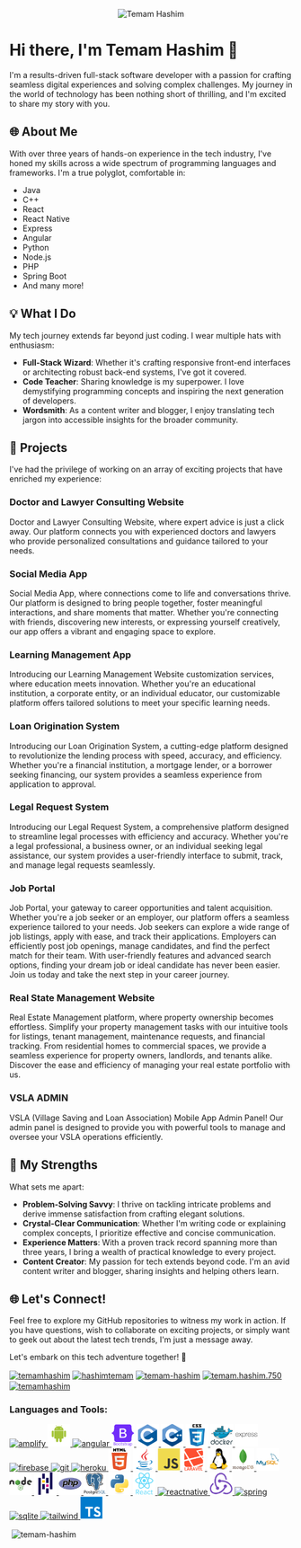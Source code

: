 <p align="center">
<img src="https://temxtech.vercel.app/img/Timage.jpg" alt="Temam Hashim">
</p>

# Hi there, I'm Temam Hashim 👋

I'm a results-driven full-stack software developer with a passion for crafting seamless digital experiences and solving complex challenges. My journey in the world of technology has been nothing short of thrilling, and I'm excited to share my story with you.

## 🌐 About Me

With over three years of hands-on experience in the tech industry, I've honed my skills across a wide spectrum of programming languages and frameworks. I'm a true polyglot, comfortable in:

- Java
- C++
- React
- React Native
- Express
- Angular
- Python
- Node.js
- PHP
- Spring Boot
- And many more!

## 💡 What I Do

My tech journey extends far beyond just coding. I wear multiple hats with enthusiasm:

- **Full-Stack Wizard**: Whether it's crafting responsive front-end interfaces or architecting robust back-end systems, I've got it covered.
- **Code Teacher**: Sharing knowledge is my superpower. I love demystifying programming concepts and inspiring the next generation of developers.
- **Wordsmith**: As a content writer and blogger, I enjoy translating tech jargon into accessible insights for the broader community.

## 🚀 Projects

I've had the privilege of working on an array of exciting projects that have enriched my experience:

### Doctor and Lawyer Consulting Website
 Doctor and Lawyer Consulting Website, where expert advice is just a click away. Our platform connects you with experienced doctors and lawyers who provide personalized consultations and guidance tailored to your needs.

### Social Media App
Social Media App, where connections come to life and conversations thrive. Our platform is designed to bring people together, foster meaningful interactions, and share moments that matter. Whether you're connecting with friends, discovering new interests, or expressing yourself creatively, our app offers a vibrant and engaging space to explore.

### Learning Management App
Introducing our Learning Management Website customization services, where education meets innovation. Whether you're an educational institution, a corporate entity, or an individual educator, our customizable platform offers tailored solutions to meet your specific learning needs.

### Loan Origination System
Introducing our Loan Origination System, a cutting-edge platform designed to revolutionize the lending process with speed, accuracy, and efficiency. Whether you're a financial institution, a mortgage lender, or a borrower seeking financing, our system provides a seamless experience from application to approval.

### Legal Request System
Introducing our Legal Request System, a comprehensive platform designed to streamline legal processes with efficiency and accuracy. Whether you're a legal professional, a business owner, or an individual seeking legal assistance, our system provides a user-friendly interface to submit, track, and manage legal requests seamlessly.

### Job Portal
Job Portal, your gateway to career opportunities and talent acquisition. Whether you're a job seeker or an employer, our platform offers a seamless experience tailored to your needs. Job seekers can explore a wide range of job listings, apply with ease, and track their applications. Employers can efficiently post job openings, manage candidates, and find the perfect match for their team. With user-friendly features and advanced search options, finding your dream job or ideal candidate has never been easier. Join us today and take the next step in your career journey.

### Real State Management Website
Real Estate Management platform, where property ownership becomes effortless. Simplify your property management tasks with our intuitive tools for listings, tenant management, maintenance requests, and financial tracking. From residential homes to commercial spaces, we provide a seamless experience for property owners, landlords, and tenants alike. Discover the ease and efficiency of managing your real estate portfolio with us.

### VSLA ADMIN
VSLA (Village Saving and Loan Association) Mobile App Admin Panel! Our admin panel is designed to provide you with powerful tools to manage and oversee your VSLA operations efficiently. 

## 💪 My Strengths

What sets me apart:

- **Problem-Solving Savvy**: I thrive on tackling intricate problems and derive immense satisfaction from crafting elegant solutions.
- **Crystal-Clear Communication**: Whether I'm writing code or explaining complex concepts, I prioritize effective and concise communication.
- **Experience Matters**: With a proven track record spanning more than three years, I bring a wealth of practical knowledge to every project.
- **Content Creator**: My passion for tech extends beyond code. I'm an avid content writer and blogger, sharing insights and helping others learn.

## 🌐 Let's Connect!

Feel free to explore my GitHub repositories to witness my work in action. If you have questions, wish to collaborate on exciting projects, or simply want to geek out about the latest tech trends, I'm just a message away.

Let's embark on this tech adventure together! 🌟


<p align="left">
<a href="https://dev.to/temamhashim" target="blank"><img align="center" src="https://raw.githubusercontent.com/rahuldkjain/github-profile-readme-generator/master/src/images/icons/Social/devto.svg" alt="temamhashim" height="30" width="40" /></a>
<a href="https://twitter.com/hashimtemam" target="blank"><img align="center" src="https://raw.githubusercontent.com/rahuldkjain/github-profile-readme-generator/master/src/images/icons/Social/twitter.svg" alt="hashimtemam" height="30" width="40" /></a>
<a href="https://linkedin.com/in/temam-hashim" target="blank"><img align="center" src="https://raw.githubusercontent.com/rahuldkjain/github-profile-readme-generator/master/src/images/icons/Social/linked-in-alt.svg" alt="temam-hashim" height="30" width="40" /></a>
<a href="https://fb.com/temam.hashim.750" target="blank"><img align="center" src="https://raw.githubusercontent.com/rahuldkjain/github-profile-readme-generator/master/src/images/icons/Social/facebook.svg" alt="temam.hashim.750" height="30" width="40" /></a>
<a href="https://instagram.com/temamhashim" target="blank"><img align="center" src="https://raw.githubusercontent.com/rahuldkjain/github-profile-readme-generator/master/src/images/icons/Social/instagram.svg" alt="temamhashim" height="30" width="40" /></a>
</p>

<h3 align="left">Languages and Tools:</h3>
<p align="left"> <a href="https://aws.amazon.com/amplify/" target="_blank" rel="noreferrer"> <img src="https://docs.amplify.aws/assets/logo-dark.svg" alt="amplify" width="40" height="40"/> </a> <a href="https://developer.android.com" target="_blank" rel="noreferrer"> <img src="https://raw.githubusercontent.com/devicons/devicon/master/icons/android/android-original-wordmark.svg" alt="android" width="40" height="40"/> </a> <a href="https://angular.io" target="_blank" rel="noreferrer"> <img src="https://angular.io/assets/images/logos/angular/angular.svg" alt="angular" width="40" height="40"/> </a> <a href="https://getbootstrap.com" target="_blank" rel="noreferrer"> <img src="https://raw.githubusercontent.com/devicons/devicon/master/icons/bootstrap/bootstrap-plain-wordmark.svg" alt="bootstrap" width="40" height="40"/> </a> <a href="https://www.cprogramming.com/" target="_blank" rel="noreferrer"> <img src="https://raw.githubusercontent.com/devicons/devicon/master/icons/c/c-original.svg" alt="c" width="40" height="40"/> </a> <a href="https://www.w3schools.com/cpp/" target="_blank" rel="noreferrer"> <img src="https://raw.githubusercontent.com/devicons/devicon/master/icons/cplusplus/cplusplus-original.svg" alt="cplusplus" width="40" height="40"/> </a> <a href="https://www.w3schools.com/css/" target="_blank" rel="noreferrer"> <img src="https://raw.githubusercontent.com/devicons/devicon/master/icons/css3/css3-original-wordmark.svg" alt="css3" width="40" height="40"/> </a> <a href="https://www.docker.com/" target="_blank" rel="noreferrer"> <img src="https://raw.githubusercontent.com/devicons/devicon/master/icons/docker/docker-original-wordmark.svg" alt="docker" width="40" height="40"/> </a> <a href="https://expressjs.com" target="_blank" rel="noreferrer"> <img src="https://raw.githubusercontent.com/devicons/devicon/master/icons/express/express-original-wordmark.svg" alt="express" width="40" height="40"/> </a> <a href="https://firebase.google.com/" target="_blank" rel="noreferrer"> <img src="https://www.vectorlogo.zone/logos/firebase/firebase-icon.svg" alt="firebase" width="40" height="40"/> </a> <a href="https://git-scm.com/" target="_blank" rel="noreferrer"> <img src="https://www.vectorlogo.zone/logos/git-scm/git-scm-icon.svg" alt="git" width="40" height="40"/> </a> <a href="https://heroku.com" target="_blank" rel="noreferrer"> <img src="https://www.vectorlogo.zone/logos/heroku/heroku-icon.svg" alt="heroku" width="40" height="40"/> </a> <a href="https://www.w3.org/html/" target="_blank" rel="noreferrer"> <img src="https://raw.githubusercontent.com/devicons/devicon/master/icons/html5/html5-original-wordmark.svg" alt="html5" width="40" height="40"/> </a> <a href="https://www.java.com" target="_blank" rel="noreferrer"> <img src="https://raw.githubusercontent.com/devicons/devicon/master/icons/java/java-original.svg" alt="java" width="40" height="40"/> </a> <a href="https://developer.mozilla.org/en-US/docs/Web/JavaScript" target="_blank" rel="noreferrer"> <img src="https://raw.githubusercontent.com/devicons/devicon/master/icons/javascript/javascript-original.svg" alt="javascript" width="40" height="40"/> </a> <a href="https://laravel.com/" target="_blank" rel="noreferrer"> <img src="https://raw.githubusercontent.com/devicons/devicon/master/icons/laravel/laravel-plain-wordmark.svg" alt="laravel" width="40" height="40"/> </a> <a href="https://www.linux.org/" target="_blank" rel="noreferrer"> <img src="https://raw.githubusercontent.com/devicons/devicon/master/icons/linux/linux-original.svg" alt="linux" width="40" height="40"/> </a> <a href="https://www.mongodb.com/" target="_blank" rel="noreferrer"> <img src="https://raw.githubusercontent.com/devicons/devicon/master/icons/mongodb/mongodb-original-wordmark.svg" alt="mongodb" width="40" height="40"/> </a> <a href="https://www.mysql.com/" target="_blank" rel="noreferrer"> <img src="https://raw.githubusercontent.com/devicons/devicon/master/icons/mysql/mysql-original-wordmark.svg" alt="mysql" width="40" height="40"/> </a> <a href="https://nodejs.org" target="_blank" rel="noreferrer"> <img src="https://raw.githubusercontent.com/devicons/devicon/master/icons/nodejs/nodejs-original-wordmark.svg" alt="nodejs" width="40" height="40"/> </a> <a href="https://pandas.pydata.org/" target="_blank" rel="noreferrer"> <img src="https://raw.githubusercontent.com/devicons/devicon/2ae2a900d2f041da66e950e4d48052658d850630/icons/pandas/pandas-original.svg" alt="pandas" width="40" height="40"/> </a> <a href="https://www.php.net" target="_blank" rel="noreferrer"> <img src="https://raw.githubusercontent.com/devicons/devicon/master/icons/php/php-original.svg" alt="php" width="40" height="40"/> </a> <a href="https://www.postgresql.org" target="_blank" rel="noreferrer"> <img src="https://raw.githubusercontent.com/devicons/devicon/master/icons/postgresql/postgresql-original-wordmark.svg" alt="postgresql" width="40" height="40"/> </a> <a href="https://www.python.org" target="_blank" rel="noreferrer"> <img src="https://raw.githubusercontent.com/devicons/devicon/master/icons/python/python-original.svg" alt="python" width="40" height="40"/> </a> <a href="https://reactjs.org/" target="_blank" rel="noreferrer"> <img src="https://raw.githubusercontent.com/devicons/devicon/master/icons/react/react-original-wordmark.svg" alt="react" width="40" height="40"/> </a> <a href="https://reactnative.dev/" target="_blank" rel="noreferrer"> <img src="https://reactnative.dev/img/header_logo.svg" alt="reactnative" width="40" height="40"/> </a> <a href="https://redux.js.org" target="_blank" rel="noreferrer"> <img src="https://raw.githubusercontent.com/devicons/devicon/master/icons/redux/redux-original.svg" alt="redux" width="40" height="40"/> </a> <a href="https://spring.io/" target="_blank" rel="noreferrer"> <img src="https://www.vectorlogo.zone/logos/springio/springio-icon.svg" alt="spring" width="40" height="40"/> </a> <a href="https://www.sqlite.org/" target="_blank" rel="noreferrer"> <img src="https://www.vectorlogo.zone/logos/sqlite/sqlite-icon.svg" alt="sqlite" width="40" height="40"/> </a> <a href="https://tailwindcss.com/" target="_blank" rel="noreferrer"> <img src="https://www.vectorlogo.zone/logos/tailwindcss/tailwindcss-icon.svg" alt="tailwind" width="40" height="40"/> </a> <a href="https://www.typescriptlang.org/" target="_blank" rel="noreferrer"> <img src="https://raw.githubusercontent.com/devicons/devicon/master/icons/typescript/typescript-original.svg" alt="typescript" width="40" height="40"/> </a> </p>

<p>&nbsp;<img align="center" src="https://github-readme-stats.vercel.app/api?username=temam-hashim&show_icons=true&locale=en" alt="temam-hashim" /></p>
